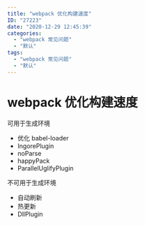 ```yaml
---
title: "webpack 优化构建速度"
ID: "27223"
date: "2020-12-29 12:45:39"
categories: 
  - "webpack 常见问题"
  - "默认"
tags: 
  - "webpack 常见问题"
  - "默认"
---
```


# webpack 优化构建速度

可用于生成环境

- 优化 babel-loader
- IngorePlugin
- noParse
- happyPack
- ParallelUglifyPlugin

不可用于生成环境

- 自动刷新
- 热更新
- DllPlugin
